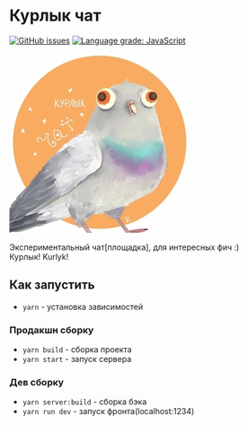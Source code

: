 # Курлык чат

[![GitHub issues](https://img.shields.io/github/issues/Shadow-Dev-Squad/kurlyk-chat)](https://github.com/Shadow-Dev-Squad/kurlyk-chat/issues)
[![Language grade: JavaScript](https://img.shields.io/lgtm/grade/javascript/g/Shadow-Dev-Squad/kurlyk-chat.svg?logo=lgtm&logoWidth=18)](https://lgtm.com/projects/g/Shadow-Dev-Squad/kurlyk-chat/context:javascript)


![Logo](readme-images/logo.jpg)   


Экспериментальный чат[площадка], для интересных фич :)  
Курлык! Kurlyk!

## Как запустить
- `yarn` - установка зависимостей
 
### Продакшн сборку
- `yarn build` - сборка проекта
- `yarn start` - запуск сервера

### Дев сборку
- `yarn server:build` - сборка бэка
- `yarn run dev` - запуск фронта(localhost:1234)
